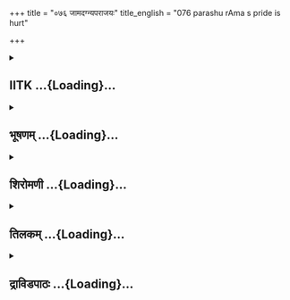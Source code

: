 +++
title = "०७६ जामदग्न्यपराजयः"
title_english = "076 parashu rAma s pride is hurt"

+++
<div caption="श्रीराम-हरिसीताराममूर्ति-घनपाठिभ्यां वचनम्" class="audioEmbed" src="https://archive.org/download/Ramayana-recitation-Sriram-harisItArAmamUrti-Ghanapaati-v2/Kanda_1/Kanda_1_BK-076-Jaama_Dagnya_Parajayaha.mp3"></div>

<div class="js_include collapsed" newlevelforh1="2" title="IITK" unfilled url="/purANam/rAmAyaNam/audIchya-pAThaH/iitk/1_bAlakANDam/05-svayaMvaraH/076_jAmadagnyaparAjayaH.md">
<details><summary><h2>IITK ...{Loading}...</h2></summary>

Rama bends the bow of Visnu--Parasurama returns to Mahendra mountain.



### श्लोकः
#### मूलम्
श्रुत्वा तज्जामदग्न्यस्य वाक्यं दाशरथिस्तदा।  
गौरवाद्यंन्त्रितकथः पितू राममथाब्रवीत्॥1.76.1॥

#### शब्दार्थः
तदा then, दाशरथिः Rama, जमदग्न्यस्य Parasurama's, (तत्) वाक्यम् words, श्रुत्वा having heard, पितुः father's, गौरवात् out of respect, यन्त्रितकथः avoiding furthur conversation, अथ thereafter, रामम् addressing Parasurama, अब्रवीत् spoke.

#### आङ्ग्लानुवादः
Hearing the words of the son of Jamadagni (Parasurama), Rama, the son of Dasaratha, avoiding further conversation out of respect for his father intercepted Parasurama sayingः



### श्लोकः
#### मूलम्
श्रुतवानस्मि यत्कर्म कृतवानसि भार्गव।  
अनुरुंध्यामहे ब्रह्मन् पितुरानृण्यमास्थितम्॥1.76.2॥

#### शब्दार्थः
भार्गव O Bhrigu's son, Parasurama, यत् which, कर्म acts, कृतवानसि you have done, श्रुतवान्  अस्मि I have listened, ब्रह्मन् O Brahman, पितुः to your father, आनृण्यम् repaying the debt, आस्थितम् obtained, अनुरुन्ध्यामहे we will commend.

#### आङ्ग्लानुवादः
"O Descendant of Bhrigu I have listened to the (marvellous) acts you have performed. O Brahman I commend you for discharging your duty in repaying the debt to your father.



### श्लोकः
#### मूलम्
वीर्यहीनमिवाशक्तं क्षत्रधर्मेण भार्गव।  
अवजानासि मे तेजः पश्य मेऽद्य पराक्रमम्॥1.76.3॥

#### शब्दार्थः
भार्गव O Descendant of Bhrugu, वीर्यहीनमिव as if I am without valour, क्षत्रधर्मेण by duties of Kshatriya, अशक्तमिव as though incompetant, अवजानासि you are insulting me, अद्य today, मे my, तेजः energy, पराक्रमम् valour, पश्य you may witness.

#### आङ्ग्लानुवादः
You underrate me O Bhargava as though I am devoid of valour and incompetent to perform the duties of a Kshatriya. Now witness my energy and valour.



### श्लोकः
#### मूलम्
इत्युक्त्वा राघवः क्रुद्धो भार्गवस्य शरासनम्।  
शरं च प्रतिजग्राह हस्ताल्लघुपराक्रमः॥1.76.4॥

#### शब्दार्थः
लघुपराक्रमः with quick vigour, राघवः Rama, क्रुद्धः enraged, इति उक्त्वा having thus spoken, भार्गवस्य from Parasurama's, हस्तात् hand, शरासनम् bow, शरं च also an arrow, प्रतिजग्राह grasped (pulled).

#### आङ्ग्लानुवादः
Having spoken thus, the enraged Rama, gifted with quick vigour, seized the bow and arrow from Parasurama's hands.



### श्लोकः
#### मूलम्
आरोप्य स धनू राम श्शरं सज्यं चकार ह।  
जामदग्न्यं ततो रामं रामः क्रुद्धोऽब्रवीद्वचः॥1.76.5॥

#### शब्दार्थः
सः that, रामः Rama, धनुः bow, आरोप्य bending it, शरम् arrow, सज्यम् stretching the string, चकार performed, रामः Rama, ततः thereafter, क्रुद्धः enraged, जामदग्न्यं son of Jamadagni, रामम् Parasurama, वचः words, अब्रवीत् spoke.

#### आङ्ग्लानुवादः
Infuriated Rama bent the bow stretched it, fixed the arrow and addressed Parasurama, the son of Jamadagniः



### श्लोकः
#### मूलम्
ब्राह्मणोऽसीति पूज्यो मे विश्वामित्रकृतेन च।  
तस्माच्छक्तो न ते राम मोक्तुं प्राणहरं शरम्॥1.76.6॥

#### शब्दार्थः
राम O Parasurama, ब्राह्मणः असि you are a brahmin, इति for this reason, विश्वामित्रकृतेन through Visvamitra, मे for me, पूज्यः worthy of homage, तस्मात् for that reason, ते your, प्राणहरणम् life taking, शरम् arrow, मोक्तुम् to release,न शक्तः I am not competent.

#### आङ्ग्लानुवादः
"You are a brahmin, O Parasurama. You are also related to Viswamitra. Hence you are worthy of homage. I cannot, therefore, release this against you to take your life.



### श्लोकः
#### मूलम्
इमां पादगतिं राम तपोबलसमार्जिताम्।  
लोकानप्रतिमान्वा ते हनिष्यामि यदिच्छसि	॥1.76.7॥

#### शब्दार्थः
राम O Parasurama, ते your, इमाम् this, पादगतिम् movement of your feet, तपोबलसमार्जिताम्  earned through asceteic energy, अप्रतिमान् incomparable, लोकान् वा worlds, हनिष्यामि I shall destroy, यत् whichever, इच्छसि you are desiring, tell me.

#### आङ्ग्लानुवादः
I shall destroy your mobility, O Parasurama or the higher worlds earned through your matchless asceteic energy. Tell me which one you choose.



### श्लोकः
#### मूलम्
न ह्ययं वैष्णवो दिव्य श्शरः परपुरञ्जयः।  
मोघः पतति वीर्येण बलदर्पविनाशनः॥1.76.8॥

#### शब्दार्थः
परपुरञ्जयः conquering hostile cities, वीर्येण by prowess, बलदर्पविनाशनः destroyer of the pride and strength, दिव्यः celestial, अयम् this, वैष्णवः शरः arrow of Vishnu, मोघः vain, न पतति हि shall not fall.

#### आङ्ग्लानुवादः
On conquering the hostile cities and destroying the pride and strength of the enemy  
by its prowess, this celestial arrow of Visnu shall not go in vain".



### श्लोकः
#### मूलम्
वरायुधधरं रामं द्रष्टुं सर्षिगणास् सुराः।  
पितामहं पुरस्कृत्य समेतास्तत्र सङ्घशः॥1.76.9॥  
गन्धर्वाप्सरसश्चैव सिद्धचारणकिन्नराः।  
यक्षराक्षसनागाश्च तद्द्रष्टुं महदद्भुतम्॥1.76.10॥

#### शब्दार्थः
वरायुधधरम् holding that mighty weapon, रामम् Rama, द्रष्टुम् to behold, सर्षिगणाः accompanied by sages, सुराः devatas, पितामहम् grandsire, पुरस्कृत्य keeping in forefront, तत्र there, सङ्घशः in groups, समेताः assembled, गन्धर्वाप्सरसश्चैव gandharvas and apsaras,  सिद्धचारणकिन्नराः siddhas, charanas, kinnaras, यक्षराक्षसनागाश्च yakshas, rakshsas, nagas, तत् that, महत् great, अद्भुतम् wonder, द्रष्टुम् to see (came).

#### आङ्ग्लानुवादः
The gods with the Grandsire, Brahma in the forefront, accompanied by sages in groups assembled there to see Rama holding that mighty bow. Gandharvas, apsaras, siddhas, charanas, kinnaras, yakshas, rakshsas and nagas also came there to witness that great wonder.



### श्लोकः
#### मूलम्
जडीकृते तदाऽलोके रामे वरधनुर्धरे।  
निर्वीर्यो जामदग्न्योऽसौ रामो राममुदैक्षत॥।1.76.11॥

#### शब्दार्थः
तदा then, रामे when Rama, वरधनुर्धरे was bearing that excellent bow, लोके world, जडीकृते having been made motionless, असौ this, जामदग्नयः son of Jamadagni, रामः Parasurama, निर्वीर्यः bereft of prowess, रामम् Rama, उदैक्षत gazed at him.

#### आङ्ग्लानुवादः
Then when Rama stretched the great bow, the world became motionless. The son of Jamadagni, Parasurama, bereft of prowess gazed at him with astonishment.



### श्लोकः
#### मूलम्
तेजोभिहतवीर्यत्वाज्जामदग्न्यो जडीकृतः।  
रामं कमलपत्राक्षं मन्दं मन्दमुवाच ह॥1.76.12॥

#### शब्दार्थः
तेजोभिः हतवीर्यत्वात् having been subdued of his energy by the prowess of Rama, जडीकृतः having been made motionless, जामदग्न्यः son of Jamadagni, कमलपत्राक्षम् him whose eyes resembling lotus petals, रामम् Rama, मन्दं मन्दम् slowly, slowly, उवाच ह spoke.

#### आङ्ग्लानुवादः
His energy subdued by Rama's prowess, the paralysed, Parasurama, son of Jamadagni spoke in gentle words to him whose eyes resembled the lotus petalsः



### श्लोकः
#### मूलम्
काश्यपाय मया दत्ता यदा पूर्वं वसुन्धरा।  
विषये मे न वस्तव्यमिति मां काश्यपोऽब्रवीत्॥1.76.13॥

#### शब्दार्थः
पूर्वम् formerly, वसुन्धरा earth, यदा when, मया by me, काश्यपाय for Kasyapa, दत्ता was  given, मे my, विषये in my country, न वस्तव्यम् इति shall not live, माम् me, काश्यपः Kasyapa, अब्रवीत् spoke.

#### आङ्ग्लानुवादः
"When I gave this entire earth to Kasyapa, he said to me, 'you shall not live in my country'.



### श्लोकः
#### मूलम्
सोऽहं गुरुवचः कुर्वन् पृथिव्यां न वसे निशाम्।  
कृता प्रतिज्ञा काकुत्स्थ कृता भूः काश्यपस्य हि॥1.76.14॥

#### शब्दार्थः
सः अहम् such I, गुरुवचः words of my spiritual guide, कुर्वन् following, पृथिव्याम् on this earth, निशाम् during night, न वसे I will not live, काकुस्त्थ O Rama, प्रतिज्ञा vow, कृता has been made, भूः earth, काश्यपस्य for Kasyapa, कृता हि has been given.

#### आङ्ग्लानुवादः
O Descendant of Kakustha having gifted this earth to Kasyapa, I promised him that I would not live here, during night time. For the earth belongs to him.



### श्लोकः
#### मूलम्
तदिमां त्वं गतिं वीर हन्तुं नार्हसि राघव।  
मनोजवं गमिष्यामि महेन्द्रं पर्वतोत्तमम्॥1.76.15॥

#### शब्दार्थः
वीर O Valourous one, राघव Rama, तत् for that reason, त्वम् you, इमाम् this, गतिम् power of motion, हन्तुम् to destroy, नार्हसि is not fit, मनोजवम् with the speed of mind, महेंद्रम् Mahendra mountain, पर्वतोत्तमम् best of hills, गमिष्यामि I shall go.

#### आङ्ग्लानुवादः
For this, you should not destroy my mobility, O valiant son of the Raghus. I shall go to Mahendra, the best of mountains, with the speed of mind.



### श्लोकः
#### मूलम्
लोकास्त्वप्रतिमा राम निर्जितास्तपसा मया	।  
जहि तान् शरमुख्येन मा भूत्कालस्य पर्ययः॥1.76.16॥

#### शब्दार्थः
राम O Rama, मया by me, अप्रतिमाः unrivalled, लोकाः worlds, तपसा by asceticism, निर्जिताः have been conquered, तान् them, शरमुख्येन with this chief of arrows, जहि strike, कालस्य time, पर्ययः delay, माभूत् let not happen.

#### आङ्ग्लानुवादः
Strike with the, principal arrow the unrivalled worlds conquered by my asceticism. Do not delay, O Rama



### श्लोकः
#### मूलम्
अक्षय्यं मधुहन्तारं जानामि त्वां सुरेश्वरम्।  
धनुषोऽस्य परामर्शात् स्वस्ति तेऽस्तु परंतप॥1.76.17॥

#### शब्दार्थः
अस्य this, धनुषः bow's, परामर्शात् from stretching, त्वाम् you, अक्षय्यम् imperishable one, सुरेश्वरम् lord of devatas, मधुहन्तारम् Visnu, the slayer of Madhu, जानामि I know, परंतप tormentor of enemies, ते स्वस्ति अस्तु safety to you.

#### आङ्ग्लानुवादः
By the fact that you have stretched this bow, I have come to know that you are Visnu, Lord of the gods, slayer of Madhu, O Imperishable one O Tormentor of enemies Fare well.



### श्लोकः
#### मूलम्
एते सुरगणास्सर्वे निरीक्षन्ते समागताः।  
त्वामप्रतिमकर्माणमप्रतिद्वन्द्वमाहवे॥1.76.18॥

#### शब्दार्थः
समागताः assembled, एते these, सर्वे all, सुरगणाः hosts of devatas, अप्रतिमकर्माणम् of  incomparable deeds, आहवे in the combat, अप्रतिद्वन्द्वम् unassailable, त्वाम् you, निरीक्षन्ते are looking at.

#### आङ्ग्लानुवादः
All your deeds are incomparable. You are unassailable in combat. All these hosts of gods have assembled here and are looking at you.



### श्लोकः
#### मूलम्
न चेयं मम काकुत्स्थ व्रीडा भवितुमर्हति।  
त्वया त्रैलोक्यनाथेन यदहं विमुखीकृतः॥1.76.19॥

#### शब्दार्थः
काकुत्स्थ O Rama, त्रैलोक्यनाथेन by the lord of three worlds, त्वया by you, अहम् I, यत् that    (I am), विमुखीकृतः have been defeated, इयम् this one, मे to me, व्रीडा shame, भवितुम् to become, न अर्हति does not behove.

#### आङ्ग्लानुवादः
I have been defeated by you, O Descendant of Kakustha lord of the three worlds. Therefore, it is not right for me to feel ashamed.



### श्लोकः
#### मूलम्
शरमप्रतिमं राम मोक्तुमर्हसि सुव्रत।  
शरमोक्षे गमिष्यामि महेन्द्रं पर्वतोत्तमम्॥1.76.20॥

#### शब्दार्थः
सुव्रत one faithful to vows, राम Rama, अप्रतिमम् incomparable, शरम् arrow, मोक्तुम् to release, अर्हसि behoves of you, शरमोक्षे after release of the arrow, पर्वतोत्तमम् excellent of mountains, महेन्द्रम् Mahendra, गमिष्यामि I shall go.

#### आङ्ग्लानुवादः
You are faithful to vows O Rama This arrow has no equal in prowess. It behoves of you to release it against me. After its release I shall go to the excellent Mahendra  mountain".



### श्लोकः
#### मूलम्
तथा ब्रुवति रामे तु जामदग्नये प्रतापवान्।  
रामो दाशरथि श्श्रीमान् चिक्षेप शरमुत्तमम्॥1.76.21॥

#### शब्दार्थः
जामदग्नये when the son of Jamadagni, रामे Parasurama, तथा in that way, ब्रुवति was saying, प्रतापवान् valiant, दाशरथिः son of Dasaratha, रामः Rama, उत्तमम् excellent, शरम् arrow, चिक्षेप employed.

#### आङ्ग्लानुवादः
Thus spoke  Parasurama, son of Jamadagni to Rama, the valiant son of Dasaratha who (then) discharged the principal arrow.



### श्लोकः
#### मूलम्
स हतान् दृश्य रामेण स्वांल्लोकांस्तपसार्जितान्।  
जामदग्न्यो जगामाशु महेन्द्रं पर्वतोत्तमम्॥1.76.22॥

#### शब्दार्थः
सः that, जामदग्न्यः Parasurama, तपसा by asceticism, अर्जितान् earned, स्वान् his own, लोकान् worlds, रामेण by Rama, हतान् struck, दृश्य having seen, आशु speedily, पर्वतोत्तमम् excellent among mountains, महेन्द्रम् Mahendra, जगाम went.

#### आङ्ग्लानुवादः
Having witnessed the destruction of those regions earned by him through asceticism, the son of Jamadagni left for the best of mountains Mahendra.



### श्लोकः
#### मूलम्
ततो वितिमिरास्सर्वा दिशश्चोपदिशस्तथा।  
सुरास् सर्षिगणा रामं प्रशशंसुरुदायुधम्॥1.76.23॥

#### शब्दार्थः
ततः thereafter, सर्वा all, दिशः quarters, तथा also, उपदिशः intermediate quarters, वितिमिराः  were cleared of darkness, सर्षिगणाः hosts of sages, सुराः devatas, उदायुधम् wielding that bow, रामम् Rama, प्रशशंसुः extolled.

#### आङ्ग्लानुवादः
Thereafter all the quarters including the intermediaries were cleared of darkness. Hosts of sages and gods extolled Rama when he wielded the bow.



### श्लोकः
#### मूलम्
रामं दाशरथिं रामो जामदग्न्यः प्रशस्य च।  
ततः प्रदक्षिणी कृत्य जगामात्मगतिं प्रभुः॥1.76.24॥

#### शब्दार्थः
प्रभुः competent, जामदग्न्यः son of Jamadagni, रामः Parasurama, दाशरथिम् son of Dasaratha, रामम् Rama, प्रशस्य च having praised, ततः then, प्रदक्षिणीकृत्य having circumambulated him, आत्मगतिम् to his own abode, जगाम went.

#### आङ्ग्लानुवादः
Parasurama, the competent son of Jamadagni, having praised Rama, the son of  
Dasaratha circumbulated him and left for his abode.  

### समाप्तिः
 श्रीमद्रामायणे वाल्मीकीय आदिकाव्ये बालकाण्डे षट्सप्ततितमस्सर्गः॥  
Thus ends the seventysixth sarga of Balakanda of the holy Ramayana the first epic composed by sage Valmiki.

</details>
</div>
<div class="js_include collapsed" newlevelforh1="2" title="भूषणम्" unfilled url="/purANam/rAmAyaNam/audIchya-pAThaH/TIkA/bhUShaNa_iitk/1_bAlakANDam/05-svayaMvaraH/076_jAmadagnyaparAjayaH.md">
<details><summary><h2>भूषणम् ...{Loading}...</h2></summary>



श्रुत्वा तज्जामदग्न्यस्य वाक्यं दाशरथिस्तदा ।  

गौरवाद्यन्त्रितकथः पितू राममथाब्रवीत्  ॥  १।७६।१  ॥   

अथ जामदग्न्यगर्वनिर्वापणं षट्सप्ततितमे--श्रुत्वेत्यादि । पितुर्गौरवादिति
पितुः सन्निधिगौरवादित्यर्थः । यन्त्रिता नियमिता कथा उच्चैः कथनं येन स
तथा  ॥  १।७६।१  ॥   

  

श्रुतवानस्मि यत्कर्म कृतवानसि भार्गव ।  

अनुरुन्ध्यामहे ब्रह्मन् पितुरानृण्यमास्थितः  ॥  १।७६।२  ॥   

श्रुतवानिति । पितुरानृण्यं पितृघातिक्षत्रवधेन पितृवैरशुद्धिमास्थितः सन्
यत्कर्म त्रिःसप्तकृत्वः क्षत्रवधरूपं कृतवानसि तच्छ्रुतवानस्मि ।
तदनुरुन्ध्यामहे अनुरुन्ध्मः । अवश्यं शूरेण वैरशुद्धेः कर्तव्यत्वात् ।
कर्तरि यगार्षः  ॥  १।७६।२  ॥   

  

वीर्यहीनमिवाशक्तं क्षत्रधर्मेण भार्गव ।  

अवजानासि मे तेजः पश्य मे ऽद्य पराक्रमम्  ॥  १।७६।३  ॥   

इत्युक्त्वा राघवः क्रुद्धो भार्गवस्य शरासनम् ।  

शरं च प्रति जग्राह हस्ताल्लघुपराक्रमः  ॥  १।७६।४  ॥   

आरोप्य स धनू रामश्शरं सज्यं चकार ह ।  

जामदग्न्यं ततो रामं रामः क्रुद्धो ऽब्रवीद्वचः  ॥  १।७६।५  ॥   

वीर्येति । वीर्यहीनम् । अत एव क्षत्रधर्मेण प्राप्तधनुर्ग्रहणयुद्धादौ
अशक्तमिव मन्यमानो यन्माम् अवजानासि ऽक्षत्रधर्मं पुरस्कृत्यऽ इत्यादिना
अवमानं कृतवानसि तन्नानुरुन्ध्यामहे । "अस्मदो द्वयोश्च" इति
चकारादेकस्मिन् बहुवचनम् । अतः तेजःपरपरिभावासहनं पराक्रमम्, स्वशक्त्या
पराभिभवनं च पश्य  ॥  १।७६।३५  ॥   

  

ब्राह्मणो ऽसीति पूज्यो मे विश्वामित्रकृतेन च ।  

तस्माच्छक्तो न ते राम मोक्तुं प्राणहरं शरम्  ॥  १।७६।६  ॥   

विश्वामित्रकृतेन विश्वामित्रकृतस्नेहेन । विश्वामित्रभगिन्यां
सत्यवत्यामृचीकाज्जातो जमदग्निः तस्य पुत्रः परशुराम इति
विश्वामित्रसम्बन्धेनेत्यर्थः  ॥  १।७६।६  ॥   

  

इमां पादगतिं राम तपोबलसमार्जितान् ।  

लोकानप्रतिमान् वा ते हनिष्यामि यदिच्छसि  ॥  १।७६।७  ॥   

ते तुभ्यम् । पादयोर्गतिं गमनम् । लोकान् लोकप्राप्तिम् । यदिच्छसि
अनयोर्मध्ये यदिच्छसि तद्वदेत्यर्थः । यदीच्छसीति पाठो युक्तः । उभयथा
प्रतिबद्धः क्वचित्तिष्ठेन्न लोकं पीडयेदिति रामस्य हृदयम्  ॥  १।७६।७  ॥   

  

न ह्ययं वैष्णवो दिव्यः शरः परपुरञ्जयः ।  

मोघः पतति वीर्येण बलदर्पविनाशनः  ॥  १।७६।८  ॥   

वीर्येण स्वशक्त्या मोधो न पतति लक्ष्यमभित्वा न तूष्णीं पततीत्यर्थः  ॥ 
१।७६।८  ॥   

  

वरायुधधरं रामं द्रष्टुं सर्षिगणाः सुराः ।  

पितामहं पुरस्कृत्य समेतास्तत्र सङ्घशः  ॥  १।७६।९  ॥   

गन्धर्वाप्सरसश्चैव सिद्धचारणकिन्नराः ।  

यक्षराक्षसनागाश्च तद्द्रष्टुं महदद्भुतम्  ॥  १।७६।१०  ॥   

वरायुधेत्यादि । रामं तन्महदद्भुतं कर्म च द्रष्टुं समेता इत्यन्वयः  ॥ 
१।७६।९,१०  ॥   

  

जडीकृते तदा लोके रामे वरधनुर्द्धरे ।  

निर्वीर्यो जामदग्न्यो ऽसौ रामो राममुदैक्षत  ॥  १।७६।११  ॥   

जडीकृत इति । लोके जने जडीकृते स्तब्धे । निर्वीर्यः निर्गतवैष्णवतेजाः ।
तथा च पुराणान्तरम्-- "ततः परशुरामस्य देहान्निर्गत्य वैष्णवम् । पश्यतां
सर्वदेवानां तेजो राममुपाविशत्  ॥ "  

इति उदैक्षत विस्मित इति शेषः  ॥  १।७६।११  ॥   

  

तेजो ऽभिहतवीर्यत्वाज्जामदग्न्यो जडीकृतः ।  

रामं कमलपत्राक्षं मन्दं मन्दमुवाच ह  ॥  १।७६।१२  ॥   

उवाच प्रश्नोत्तरमिति शेषः  ॥  १।७६।१२  ॥   

  

काश्यपाय मया दत्ता यदा पूर्वं वसुन्धरा ।  

विषये मे न वस्तव्यमिति मां काश्यपो ऽब्रवीत्  ॥  १।७६।१३  ॥   

सो ऽहं गुरुवचः कुर्वन् पृथिव्यां न वसे निशाम् ।  

कृता प्रतिज्ञा काकुत्स्थ कृता भूः काश्यपस्य हि  ॥  १।७६।१४  ॥   

काश्यपायेत्यादि । यदाब्रवीत्तदाप्रभृति न वस इत्यन्वयः । गुरुवचः
काश्यपवचः । कुर्वन् परिपालयन् । कुत इत्यत्राह कृतेति । हिशब्दः प्रसिद्धौ
। यतः सर्वप्रसिद्धतया भूः काश्यपस्य स्वत्वेन कृता त्वद्विषये न
वत्स्यामीति प्रतिज्ञा च कृता, तस्मादित्यर्थः  ॥  १।७६।१३,१४  ॥   

  

तदिमां त्वं गतिं वीर हन्तुं नार्हसि राघव ।  

मनोजवं गमिष्यामि महेन्द्रं पर्वतोत्तमम्  ॥  १।७६।१५  ॥   

तदिमामिति । गतिः गमनम्  ॥  १।७६।१५  ॥   

  

लोकास्त्वप्रतिमा राम निर्जितास्तपसा मया ।  

जहि तान् शरमुख्येन माभूत्कालस्य पर्ययः  ॥  १।७६।१६  ॥   

लोकहननं नाम लोकदानप्रतिबन्धः । मूर्तस्य वा अमूर्तस्य वा कार्यस्य
प्रतिहननमेव रामशरस्यापेक्षितमिति भावः  ॥  १।७६।१६  ॥   

  

अक्षयं मधुहन्तारं जानामि त्वां सुरोत्तमम् ।  

धनुषो ऽस्य परामर्शात् स्वस्ति ते ऽस्तु परन्तप  ॥  १।७६।१७  ॥   

एते सुरगणाः सर्वे निरीक्षन्ते समागताः ।  

त्वामप्रतिमकर्माणमप्रतिद्वन्द्वमाहवे  ॥  १।७६।१८  ॥   

अक्षयमिति । अक्षयं निर्विकारम् । मधुहन्तारं विरोधिनिरसनशीलम् । अनेन "न
ब्रह्मा नेशानः" इति महोपनिषदुपबृंहिता । परामर्शात् ग्रहणात्  ॥ 
१।७६।१७,१८  ॥   

  

न चेयं मम काकुत्स्थ व्रीडा भवितुमर्हति ।  

त्वया त्रैलोक्यनाथेन यदहं विमुखीकृतः  ॥  १।७६।१९  ॥   

इयं त्वया विमुखीकृतिः । व्रीडा लज्जा  ॥  १।७६।१९  ॥   

  

शरमप्रतिमं राम मोक्तुमर्हसि सुव्रत ।  

शरमोक्षे गमिष्यामि महेन्द्रं पर्वतोत्तमम्  ॥  १।७६।२०  ॥   

तथा ब्रुवति रामे तु जामदग्न्ये प्रतापवान् ।  

रामो दाशरथिः श्रीमांश्चिक्षेप शरमुत्तमम्  ॥  १।७६।२१  ॥   

शरमोक्षे सति । अहं दृष्टशरलक्ष्यस्वार्जितलोकगतिः  ॥  १।७६।२०,२१  ॥   

  

स हतान् दृश्य रामेण स्वान् लोकान् तपसार्जितान् ।  

जामदग्न्यो जगामाशु महेन्द्रं पर्वतोत्तमम्  ॥  १।७६।२२  ॥   

ततो वितिमिराः सर्वा दिशश्चोपदिशस्तथा ।  

सुराः सर्षिगणा रामं प्रशशंसुरुदायुधम्  ॥  १।७६।२३  ॥   

दृश्य दृष्ट्वा । लोकान् हतान् लोकप्राप्तिहेतुकर्माणि विफलीकृतानीत्यर्थः
 ॥  १।७६।२२,२३  ॥   

  

रामं दाशरथिं रामो जामदग्न्यः प्रशस्य च ।  

ततः प्रदक्षिणं कृत्वा जगामात्मगतिं प्रभुः  ॥  १।७६।२४  ॥   

इत्यार्षे श्रीरामायणे वाल्मीकीये आदिकाव्ये बालकाण्डे षट्सप्ततितमः सर्गः
 ॥  ७६  ॥   

आत्मगतिम् स्वस्थानम्  ॥  १।७६।२४  ॥   

इति श्रीगोविन्दराजविरचिते श्रीरामायणभूषणे मणिमञ्जीराख्याने
बालकाण्डव्याख्याने षट्सप्ततितमः सर्गः  ॥  ७६  ॥   

  



</details>
</div>
<div class="js_include collapsed" newlevelforh1="2" title="शिरोमणी" unfilled url="/purANam/rAmAyaNam/audIchya-pAThaH/TIkA/shiromaNI_iitk/1_bAlakANDam/05-svayaMvaraH/076_jAmadagnyaparAjayaH.md">
<details><summary><h2>शिरोमणी ...{Loading}...</h2></summary>



श्रुत्वेति । जामदग्न्यस्य परशुरामस्य तद्वाक्यं श्रुत्वा पितुर्गौरवात्
पितृनिष्ठगुरुत्वात् यन्त्रिता नियमिता कथा भाषण यस्य पितृभिया
मितभाषणविशिष्ट इत्यर्थः । किञ्च गौरवात् स्वनिष्ठसर्वगुरुत्वं संस्मृत्य
यन्त्रितकथो दाशरथिः पितुः समीपे विद्यमानं रामं परशुराममथाब्रवीत्
मङ्गलवाक्यमकथयत्  ॥  १।७६।१  ॥   

  

तद्वाक्यमेवाह कृतवानिति । हे भार्गव हे ब्रह्मन् पितुः आनृण्यम्
अवश्यकर्तव्यपितृविघातिवधरूपमृणापनयनबुद्धिमास्थितस्त्वं यत्कर्म
पितृविघातिवधरूपक्रियां कृतवानसि तत् अहं श्रुतवानस्मि अतः
वयमनुरुन्ध्यामहे त्वत्कर्म अतिप्रशस्तत्वेन वदाम इत्यर्थः  ॥  १।७६।२  ॥   

  

वीर्येति । हे भार्गव क्षत्रधर्मेण स्थितमत एव अशक्तं
ब्राह्मणोद्देश्यकातिभाषणसम्बन्धिसामर्थ्यरहितं मां त्वं
वीर्यहीनमिवावजानासि अतो मे तेजः पराक्रमं चाद्य त्वं पश्य । विनापि चं
समुच्चयः  ॥  १।७६।३  ॥   

  

इतीति । क्रुद्धः क्रुधं स्वाश्रितकोपं जहाति हापयतीति राघवः स रामः
इत्युक्त्वा भार्गवस्य हस्ताल्लघुपराक्रमः सन् वरायुधं चापं शरं च
प्रतिसङ्गृह्य गृहीत्वा धनुः आरोप्य शरं सज्यं ज्यासंयुक्तं चकार ह
प्रसिद्धमेतत् । सार्धश्लोक एकान्वयी  ॥  १।७६।४  ॥   

  

जामदग्न्यमिति । ततः सज्यीकरणानन्तरं क्रुद्धः स्वाश्रितकोपनिवर्तको रामः
जामदग्न्यं रामं वचो ऽब्रवीत्  ॥  १।७६।५  ॥   

  

तद्वचनमेवाह ब्राह्मण इति । ब्राह्मणो ऽसि इतिहेतुना विश्वामित्रकृतेन
विश्वामित्रात् अस्मद्गुरुविश्वामित्रभगिनीपुत्रात् कृतेन जातत्वेन च
हेतुना त्वं में पूज्यो ऽसि जस्माद्धेतोः हे राम परशुराम प्राणहरं शरं ते
तुभ्यं मोक्तुं न शक्तो ऽस्मीति शेषः  ॥  १।७६।६  ॥   

  

इमामिति । राम हे परशुराम यत् यदि त्वमिच्छसि तर्हीमां प्रसिद्धां
त्वद्गतिं त्वत्कर्तृकं कामचारगमनं तपोबलसमर्जितान् तपोबललभ्यान्
अप्रतिमान् प्राकृतोपमारहितान् लोकान् त्वन्निवासान् वा हनिष्यामि अपिना
उभयविनाशमिच्छसि चेत्तर्ह्युभयं हनिष्यामि एतेन ब्राह्मणानिष्टं न करोमीति
स्वमर्यादा व्यञ्जिता । एको वाशब्दस्तर्हीत्यर्थे  ॥  १।७६।७  ॥   

  

ननु विकल्पितं सर्वं नेच्छामीत्यत आह नेति । परपुरञ्जयः वीर्येण
बलदर्पविनाशनः दिव्यो ऽयं वैष्णवः शरः मोघः निष्फलः नैव पतति एतेन यत्रास्य
शरस्य पातः सफलस्तद्वक्तव्यमिति सूचितम्  ॥  १।७६।८  ॥   

  

रघुनाथोक्त्यनन्तरकालिकं वृत्तमाह वरेति । वरायुधधरं सज्यीकृतवैष्णव
धनुर्बाणधारिणं रामं रघुनाथं द्रष्टुं सर्षिगणाः सर्वशः सुराः पितामहं
ब्रह्माणं पुरस्कृत्य तत्र रघुनाथसमीपे समेताः प्राप्ताः पितामहं
पुरस्कृत्येत्युक्त्या सुराणां रामबाणभीतत्वं सूचितं तेन रामबाणस्य तेजो
ऽतिशयः सूचितः  ॥  १।७६।९  ॥   

  

गन्धर्वेति । महपूज्यं अद्भुतमाश्रर्यं तद्रघुनाथस्य कर्म द्रष्टुं
गन्धर्वादयश्च समेता इति पूर्वेणान्वयः  ॥  १।७६।१०  ॥   

  

जडीकृत इति । वरधनुर्धरे रामे दाशरथौ तदालोके परशुरामतेजसि जडीकृते
आलोकनिष्ठजडीभवनानुकूलव्यापारवति सति निर्वीर्यो हतपराक्रमः असौ जामदग्न्यो
रामः रामं दाशरथिमुदैक्षत तेजसो जडीभवनं विध्वंस एवेति भावः  ॥  १।७६।११
 ॥   

  

तेजोभिरिति । तेजोभिः रघुनाथप्रभावैर्हतवीर्यत्वाद्धेतोः जडीकृतो
जामदग्न्यः कमलपत्राक्षं रामं मन्दं मन्दमेवोवाच । हशब्द एवार्थे  ॥ 
१।७६।१२  ॥   

  

तद्वचनमेवाह कश्यपायेति । पूर्वं कश्यपाय वसुन्धरा मया यथा यथावद्दत्ता अत
एव मे विषये देशे न वस्तव्यमिति मां कश्यपो ऽब्रवीत्  ॥  १।७६।१३  ॥   

  

स इति । हे काकुत्स्थ सः कश्यपेनोक्तो ऽगुरुवचः कुर्वन् सन् यदाप्रभृति मे
मया कश्यपस्य कृता कश्यपाय समर्पितेत्यर्थः इयं पृथिवीति शेषः तदाप्रभृति
अस्यां पृथिव्यां निशां न वसे वसामि ह प्रसिद्धमेतत्  ॥  १।७६।१४  ॥   

  

तदिति । हे राघव हे राम तत्तस्माद्धेतो इमां कामचारां गतिं गमनं हन्तुं
त्वं नार्हसि अतः पर्वतोत्तमं महेन्द्रं मनोजवं यथा स्यात्तथा गमिष्यामि  ॥ 
१।७६।१५  ॥   

  

लोका इति । हे राम मया तपसैव निर्जिताः समर्जिता ये ऽप्रतिमा लोकाः तान्
शरमुख्येन जहि कालस्य पर्ययो विलम्बो मा भूत् । तुशब्द एवार्थे  ॥  १।७६।१६
 ॥   

  

त्वं मया तत्त्वतो ज्ञातो ऽसीति बोधयन्नाह अक्षयमिति । न क्षयो विनाशः
आश्रितानां यस्मात् तं मधुहन्तारं मधुं दैत्यं हन्ति विष्णुना घातयति तं
विष्णोर्नियन्तारमित्यर्थः । किञ्च मधुहं मधौ चैत्रे जिहीते प्रादुर्भावं
प्राप्नोति तं तारं तारः प्रणवः अस्ति बोधकत्वेनास्येति तारः तं, किञ्च
तारं भवसागरपारकर्तारं सुरोत्तमं ब्रह्मादित्रिदेवेभ्यः श्रेष्ठं
दानिश्रेष्ठ वा त्वामहं जानामि अतो हे परन्तप अस्य वैष्णवस्य धनुषः
परामर्शात् ग्रहणसज्यीकरणार्षणादेः ते स्वस्त्यस्तु  ॥  १।७६।१७  ॥   

  

एत इति । समागताः एते सर्वे सुरगणाः अप्रतिमकर्माणमुपमारहितकर्मविशिष्टमत
एव आहवे अप्रतिद्वन्द्वं त्वां निरीक्षन्ते  ॥  १।७६।१८  ॥   

  

नेति । हे काकुत्स्थ इयं पराभूतिः मम व्रीडा तद्धेतुर्भवितुं नार्हति
यद्यस्माद्धेतोः त्रैलोक्यनाथेन सर्वस्वामिना त्वया अहं विमुखीकृतः  ॥ 
१।७६।१९  ॥   

  

शरमिति । हे राम हे सुव्रत अप्रतिममुपमारहितं शरं मोक्तुं त्वमर्हसि
शरमोक्षे सति पर्वतोत्तमं महेन्द्रमहं गमिष्ये  ॥  १।७६।२०  ॥   

  

तथेति । जामदग्न्ये रामे तथा ब्रुवति सत्येव प्रतापवान् श्रीमान् दाशरथिः
रामः उत्तमं शरं चिक्षेप  ॥  १।७६।२१  ॥   

  

स इति । जामदग्न्यः स परशुरामः रामेण हतान् तपसार्जितान् लोकान् दृश्य
दृष्ट्वा पर्वतोत्तमं  

महेन्द्रमाशु जगाम  ॥  १।७६।२२  ॥   

  

तत इति । ततः परशुरामगमनानन्तरं वितिमिराः अन्धकाररहिताः सर्वाः दिशः
तथोपदिशश्च आसन्निति शेषः । अत एव मुदान्विताः सर्षिगणाः सुराः रामं
प्रशशंसुः  ॥  १।७६।२३  ॥   

  

राममिति । ततः महेन्द्राचलप्राप्त्यनन्तरं प्रभुर्जामदग्न्यो रामः दाशरथिं
रामं प्रशस्य तद्दयालुत्वादिप्रशंसां कृत्वा प्रदक्षिणं प्रकृष्टा
सर्वोत्तमा दक्षिणा आत्मसमर्पणरूपा यस्मिन् तत् कर्म कृत्वा आत्मगतिमात्मनः
स्वस्य गतिं प्राप्य रघुनाथनियम्यत्वं जगाम प्राप  ॥  १।७६।२४  ॥   

  

इति श्रीमद्वाल्मीकीयरामायणव्याख्याने रामायणशिरोमणौ बालकाण्डे
षट्सप्ततितमः सर्गः  ॥  १।७६  ॥   

  

  



</details>
</div>
<div class="js_include collapsed" newlevelforh1="2" title="तिलकम्" unfilled url="/purANam/rAmAyaNam/audIchya-pAThaH/TIkA/tilaka_iitk/1_bAlakANDam/05-svayaMvaraH/076_jAmadagnyaparAjayaH.md">
<details><summary><h2>तिलकम् ...{Loading}...</h2></summary>



पितुर्गौरवात्पितृसन्निधिवशात् । यन्त्रिता नियमिता कथोच्चैःकथनं येन सः  ॥ 
१।७६।१  ॥   

  

पितुरानृण्यं पितृहन्तृक्षत्रवधेन पितृवैरशुद्धिमास्थितः सन्, यत्कर्म
त्रिःसप्तकृत्वः क्षत्रियवधरूपं कृतवानसि तदनुरुध्यामहे ऽङ्गीकुर्मः ।
शूरेणावश्यं वैरशुद्धेः कर्तव्यत्वात्  ॥  १।७६।२  ॥   

  

यन्मां क्षत्रधर्मेण युक्तं वीर्यहीनमशक्तमिव मन्यमानो ऽवजानासि
तन्नानुरुध्यामहे । अतो ऽद्य मे तेजः पराभिभवासहनं तन्मूलं मे पराक्रमं च
पश्य  ॥  १।७६।३  ॥   

  

क्रुद्धः प्रागुक्तरूपावमानवचनेन । क्रोधादेव तद्धस्तात्स्वयमेव धनुः,
चाद्भार्गवनिष्ठां वैष्णवीं शक्तिम्, जग्राह । तदुक्तं पाद्मे "इत्युक्त्वा
देवि वैष्णव्या शक्त्या तद्गतया सह । जग्राह वैष्णवं चापं विनयेन च लीलया
 ॥ " इति। अत्राप्यग्रे वक्ष्यति "निर्वीर्यो जामदग्न्योऽसौ" इति। लघुः
शीघ्रः पराक्रमो यस्य सः  ॥   

१।७६।४  ॥   

आरोप्य ज्यारोपं कृत्वा । शरं सज्यं ज्यायुक्तं चकार  ॥  १।७६।५  ॥   

  

जमदग्निपुत्रत्वेन ब्राह्मणो ऽसीति विश्वामित्रभगिन्याः पौत्रो ऽसीति
पूज्यस्त्वं मे ऽसि वधानर्हो ऽसि । अतस्ते प्राणहरं शरं मोक्तुं न शक्तः ।
अस्मीति शेषः  ॥  १।७६।६  ॥   

  

इमां प्रत्यक्षसिद्धां गतिं गतिसाधनं पादौ तच्छक्तिं चाकाशगमनादिरूपाम् ।
लोकांल्लोकप्राप्तिसाधनं धर्मम् । "त्वत्पादकमले हन्मि ब्रूहि ते ऽद्याथवा
वृषम्" इति पाद्मोक्तेः । वृषो धर्मः । उभयोर्मध्ये यदिच्छसि यत्तवेष्टं
तद्वदेत्यर्थः  ॥  १।७६।७  ॥   

  

कुत एवमत आह नहीति । वीर्येण स्वशक्त्या शत्रूणां बलदर्पविनाशनो मोघो
व्यर्थः  ॥  १।७६।८  ॥   

  

वरायुधम् वैष्णवं धनुः । समेता मिलिताः  ॥  १।७६।९  ॥   

  

तद्द्रष्टुम् । आगता इति शेषः  ॥  १।७६।१०  ॥   

  

वरधनुर्धरे रामे ऽधिकरणे तस्य भार्गवस्यालोके तेजसि सङ्क्रान्ते । सतीति
शेषः । "ततः परशुरामस्य देहान्निर्गत्य वैष्णवम् । पश्यतां सर्वदेवानां
तेजो राममुपागमत्  ॥ " इति नृसिंहपुराणात्, पूर्वोक्तपाद्माच्च। अत एव
भार्गवे जडीकृते सति निर्वीर्यः स रामो राममुदैक्षत।
उद्भूतविष्णुतेजस्कमपश्यदित्यर्थः  ॥   

१।७६।११  ॥   

तदेव विवृणोति तेजोभिरित्यादि ।
रामसङ्क्रान्तैस्तेजोभिर्हेतुभिर्गतवीर्यतया जडीकृतः परशुराम उवाच ।
शरवध्यप्रश्नोत्तरमिति शेषः  ॥  १।७६।१२  ॥   

  

विषये देशे । एवमुक्तिश्च क्षत्रभीत्यादिनिवृत्तये  ॥  १।७६।१३  ॥   

  

गुरुवचः काश्यपवचः । निशां रात्रिं न वसे । तङार्षः । तदा यदा दत्ता यदा च
न वस्तव्यमित्युक्तम् । तदाप्रभृतीति शेषः । पृथिव्यां न वसे इत्यर्थः ।
यतो ह प्रसिद्धं काश्यपस्याग्रे प्रतिज्ञा कृता इति शेषः । पृथिव्यां
रात्रौ न वसामीत्येवंरूपा प्रतिज्ञा कृता  ॥  १।७६।१४  ॥   

  

यदेवमतः तामिमामित्यादि । तां मद्गतिमाकाशगमनसाधनौ पादौ चेन्न हनिष्यसि,
तदा मनोजवं पादमास्थाय काश्यपेन समुद्रेण च दत्तं महेन्द्रं गमिष्यामि ।
अन्यथा प्रतिज्ञाहान्या महत्सङ्कटं स्यादिति भावः  ॥  १।७६।१५  ॥   

  

तपसा यज्ञादिरूपेण । निर्जिता अर्जिताः । अत्र
पुण्यार्जितलोकहननाभ्यनुज्ञया स्वस्य तत्त्वज्ञत्वं व्यङ्ग्यम् । रामस्य
लोकदानप्रतिबन्धयोः स्वातन्त्र्यदर्शनेन परेशत्वबोधनं च । पाद्मे ऽपि
"शतयज्ञकृतं पुण्यं तदस्त्राय न्यवेदयत्" इति  ॥  १।७६।१६  ॥   

  

यतः "उतामृतत्वस्येशानः" इति श्रुतिप्रसिद्धं ब्रह्मैव त्वमित्याह
अक्षय्यमिति । अक्षय्यमनाद्यन्तं केनापि पराजयं नेतुमशक्यं च । एवं निश्चये
हेतुर्धनुष इत्यादि । अस्य वैष्णवस्येतरदुरारोपस्य । परामर्शो
ग्रहणाकर्षणादि  ॥  १।७६।१७  ॥   

  

अप्रतिद्वन्द्वम् प्रतिभटरहितम्  ॥  १।७६।१८  ॥   

  

इयं त्वद्विषये ऽशक्तिर्वीडा व्रीडार्हा । तत्र हेतुस्त्वयेत्यादि ।
विमुखीकृतः स्वशक्तेः स्वस्मिन्योजनेनाशक्तः कृतः । एतेन स्वस्य भगवदंशत्वं
रामस्य च पूर्णभगवदवतारत्वं सूचितम् । स्वातिरिक्तेन विमुखीकरणे हि व्रीडा
न तु स्वात्मना मायया तथाकरणे इति भावः । एतद्व्यवहारप्रयोजनं च दयया
दशरथादीन्प्रति स्वरूपबोधनं रामस्य पूर्णतेजोवत्त्वसम्पादनं चेति भाति ।
वैष्णवतेजसों ऽशेनान्यत्र सत्त्वे रावणवधस्य दुष्करत्वात् । एतदर्थमेव
रावणवधेच्छुदेवगन्धर्वादीनां द्रष्टुमागमनं पूर्वमुक्तम्  ॥  १।७६।१९  ॥   

  

शरमोक्षे गमिष्यामि । पापस्य तपसा दग्धत्वात्पुण्यस्य च शरमोक्षेण
फलप्रतिबन्धे जीवन्मुक्तो भूत्वा गमिष्यामीत्यर्थः । अनेन लोकावरोधः
स्वेष्ट एवेति दर्शितम्  ॥  १।७६।२०,२१  ॥   

  

दृश्य दृष्ट्वा  ॥  १।७६।२२,२३  ॥   

  

रामो दाशरथिना ब्राह्मणत्वात्पूजितो नमस्कृतश्च । "प्रशस्य ह" इति
पाठान्तरम् । दाशरथिं प्रदक्षिणीकृत्य । अन्तर्यामित्वेन
ज्ञानात्प्रदक्षिणकरणं च क्षत्रियत्वाच्च तस्य प्रणत्यकरणं कायेनेति
बोध्यम् । आत्मगतिम् तत्त्वज्ञानम् । स्वस्थानं जगामेत्यर्थः । प्रभुरिति ।
ब्रह्मत्वेन सर्वलोकप्रभुत्वम्  ॥  १।७६।२४  ॥   

  

इति श्रीरामाभिरामे श्रीरामीये रामायणतिलके वाल्मीकीय आदिकाव्ये बालकाण्डे
षट्सप्ततितमः सर्गः  ॥  ७६  ॥   

  



</details>
</div>
<div class="js_include collapsed" newlevelforh1="2" title="द्राविडपाठः" unfilled url="/purANam/rAmAyaNam/drAviDapAThaH/1_bAlakANDam/05-svayaMvaraH/076_jAmadagnyaparAjayaH.md">
<details><summary><h2>द्राविडपाठः ...{Loading}...</h2></summary>


श्रुत्वा तज्जामदग्न्यस्य वाक्यं दाशरथिस्तदा।  
गौरवाद्यन्त्रितकथः पितू राममथाब्रवीत् ॥ 1.76.1 ॥   
श्रुतवानस्मि यत्कर्म कृतवानसि भार्गव।  
अनुरुन्ध्यामहे ब्रह्मन् पितुरानृण्यमास्थितः ॥ 1.76.2 ॥   
वीर्यहीनमिवाशक्तं क्षत्रधर्मेण भार्गव।  
अवजानासि मे तेजः पश्य मेऽद्य पराक्रमम् ॥ 1.76.3 ॥   
इत्युक्त्वा राघवः क्रुद्धो भार्गवस्य शरासनम्।  
शरं च प्रति जग्राह हस्ताल्लघुपराक्रमः ॥ 1.76.4 ॥   
आरोप्य स धनू रामश्शरं सज्यं चकार ह।  
जामदग्न्यं ततो रामं रामः क्रुद्धोऽब्रवीद्वचः ॥ 1.76.5 ॥   
ब्राह्मणोऽसीति पूज्यो मे विश्वामित्रकृतेन च।  
तस्माच्छक्तो न ते राम मोक्तुं प्राणहरं शरम् ॥ 1.76.6 ॥   
इमां पादगतिं राम तपोबलसमार्जितान्।  
लोकानप्रतिमान् वा ते हनिष्यामि यदिच्छसि ॥ 1.76.7 ॥   
न ह्ययं वैष्णवो दिव्यः शरः परपुरञ्जयः।  
मोघः पतति वीर्येण बलदर्पविनाशनः ॥ 1.76.8 ॥   
वरायुधधरं रामं द्रष्टुं सर्षिगणाः सुराः।  
पितामहं पुरस्कृत्य समेतास्तत्र सङ्घशः ॥ 1.76.9 ॥   
गन्धर्वाप्सरसश्चैव सिद्धचारणकिन्नराः।  
यक्षराक्षसनागाश्च तद्द्रष्टुं महदद्भुतम् ॥ 1.76.10 ॥   
जडीकृते तदा लोके रामे वरधनुर्द्धरे।  
निर्वीर्यो जामदग्न्योऽसौ रामो राममुदैक्षत ॥ 1.76.11 ॥   
तेजोऽभिहतवीर्यत्वाज्जामदग्न्यो जडीकृतः।  
रामं कमलपत्राक्षं मन्दं मन्दमुवाच ह ॥ 1.76.12 ॥   
काश्यपाय मया दत्ता यदा पूर्वं वसुन्धरा।  
विषये मे न वस्तव्यमिति मां काश्यपोऽब्रवीत् ॥ 1.76.13 ॥   
सोऽहं गुरुवचः कुर्वन् पृथिव्यां न वसे निशाम्।  
कृता प्रतिज्ञा काकुत्स्थ कृता भूः काश्यपस्य हि ॥ 1.76.14 ॥   
तदिमां त्वं गतिं वीर हन्तुं नार्हसि राघव।  
मनोजवं गमिष्यामि महेन्द्रं पर्वतोत्तमम् ॥ 1.76.15 ॥   
लोकास्त्वप्रतिमा राम निर्जितास्तपसा मया।  
जहि तान् शरमुख्येन माभूत्कालस्य पर्ययः ॥ 1.76.16 ॥   
अक्षयं मधुहन्तारं जानामि त्वां सुरोत्तमम्।  
धनुषोऽस्य परामर्शात् स्वस्ति तेऽस्तु परन्तप ॥ 1.76.17 ॥   
एते सुरगणाः सर्वे निरीक्षन्ते समागताः।  
त्वामप्रतिमकर्माणमप्रतिद्वन्द्वमाहवे ॥ 1.76.18 ॥   
न चेयं मम काकुत्स्थ व्रीडा भवितुमर्हति।  
त्वया त्रैलोक्यनाथेन यदहं विमुखीकृतः ॥ 1.76.19 ॥   
शरमप्रतिमं राम मोक्तुमर्हसि सुव्रत।  
शरमोक्षे गमिष्यामि महेन्द्रं पर्वतोत्तमम् ॥ 1.76.20 ॥   
तथा ब्रुवति रामे तु जामदग्न्ये प्रतापवान्।  
रामो दाशरथिः श्रीमांश्चिक्षेप शरमुत्तमम् ॥ 1.76.21 ॥   
स हतान् दृश्य रामेण स्वान् लोकान् तपसार्जितान्।  
जामदग्न्यो जगामाशु महेन्द्रं पर्वतोत्तमम् ॥ 1.76.22 ॥   
ततो वितिमिराः सर्वा दिशश्चोपदिशस्तथा।  
सुराः सर्षिगणा रामं प्रशशंसुरुदायुधम् ॥ 1.76.23 ॥   
रामं दाशरथिं रामो जामदग्न्यः प्रशस्य च।  
ततः प्रदक्षिणं कृत्वा जगामात्मगतिं प्रभुः ॥ 1.76.24 ॥   

</details>
</div>
